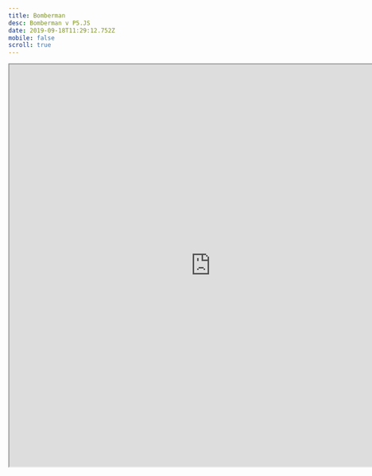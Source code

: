 ```yaml
---
title: Bomberman
desc: Bomberman v P5.JS
date: 2019-09-18T11:29:12.752Z
mobile: false
scroll: true
---
```

<iframe src="https://programovaciweb.tk/projektfull/bomberman" width="810" height="810"> </iframe>
